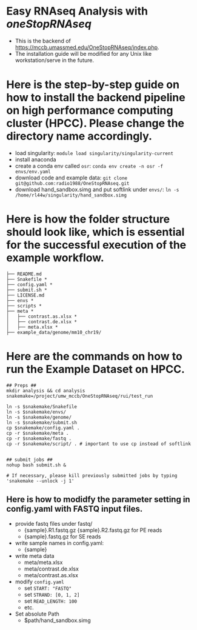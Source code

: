 # Easy RNAseq Analysis with *oneStopRNAseq*

- This is the backend of https://mccb.umassmed.edu/OneStopRNAseq/index.php.
- The installation guide will be modified for any Unix like workstation/serve in the future.

# Here is the step-by-step guide on how to install the backend pipeline on high performance computing cluster (HPCC). Please change the directory name accordingly.

- load singularity: `module load singularity/singularity-current`
- install anaconda
- create a conda env called `osr`: `conda env create -n osr -f envs/env.yaml`
- download code and example data: `git clone git@github.com:radio1988/OneStopRNAseq.git`
- download hand_sandbox.simg and put softlink under `envs/`: `ln -s /home/rl44w/singularity/hand_sandbox.simg`

# Here is how the folder structure should look like, which is essential for the successful execution of the example workflow.

```
├── README.md
├── Snakefile *
├── config.yaml *
├── submit.sh *
├── LICENSE.md 
├── envs *
├── scripts *
├── meta *
│   ├── contrast.as.xlsx *
│   ├── contrast.de.xlsx *
│   ├── meta.xlsx *
├── example_data/genome/mm10_chr19/
```

# Here are the commands on how to run the Example Dataset on HPCC.
```
## Preps ##
mkdir analysis && cd analysis
snakemake=/project/umw_mccb/OneStopRNAseq/rui/test_run

ln -s $snakemake/Snakefile 
ln -s $snakemake/envs/
ln -s $snakemake/genome/
ln -s $snakemake/submit.sh 
cp $snakemake/config.yaml .
cp -r $snakemake/meta .
cp -r $snakemake/fastq .
cp -r $snakemake/script/ . # important to use cp instead of softlink


## submit jobs ##
nohup bash submit.sh &

# If necessary, please kill previously submitted jobs by typing 'snakemake --unlock -j 1'
```

## Here is how to modidfy the parameter setting in config.yaml with FASTQ input files.
- provide fastq files under fastq/
	- {sample}.R1.fastq.gz {sample}.R2.fastq.gz for PE reads
	- {sample}.fastq.gz for SE reads
- write sample names in config.yaml: 
	- {sample}
- write meta data
	- meta/meta.xlsx
	- meta/contrast.de.xlsx 
	- meta/contrast.as.xlsx 
- modify `config.yaml`
	- set `START: "FASTQ"`
	- set `STRAND: [0, 1, 2]`
	- set `READ_LENGTH: 100` 
	- etc.
- Set absolute Path
	- $path/hand_sandbox.simg

	
